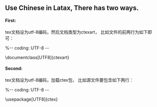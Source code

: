 ## Use Chinese in Latax, There has two ways.
#### First:
tex文档设为utf-8编码，然后文档类型为ctexart， 比如文件的前两行为如下即可：

%-- coding: UTF-8 --

\documentclass[UTF8]{ctexart}

#### Second:
tex文档设为utf-8编码，加载ctex包， 比如源文件要包含如下两行：

%-- coding: UTF-8 --

\usepackage[UTF8]{ctex}
